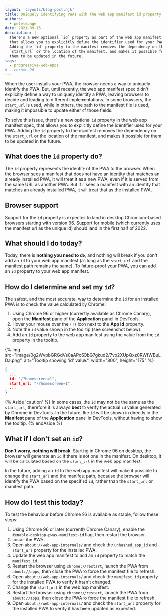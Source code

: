 ```yaml
---
layout: 'layouts/blog-post.njk'
title: Uniquely identifying PWAs with the web app manifest id property
authors:
  - petelepage
date: 2021-09-15
description: |
  There's a new optional `id` property as part of the web app manifest spec,
  that allows you to explicitly define the identifier used for your PWA.
  Adding the `id` property to the manifest removes the dependency on the
  `start_url` or the location of the manifest, and makes it possible for
  them to be updated in the future.
tags:
  - progressive-web-apps
# - chrome-96
---
```


When the user installs your PWA, the browser needs a way to uniquely identify
the PWA. But, until recently, the web app manifest spec didn't explicitly
define a way to uniquely identify a PWA, leaving browsers to decide and
leading to different implementations. In some browsers, the `start_url`
is used, while in others, the path to the manifest file is used, making it
impossible to update either of those fields.

To solve this issue, there's a new optional `id` property in the web app
manifest spec, that allows you to explicitly define the identifier used for
your PWA. Adding the `id` property to the manifest removes the dependency on
the `start_url` or the location of the manifest, and makes it possible for
them to be updated in the future.

## What does the `id` property do?

The `id` property represents the identity of the PWA to the browser. When
the browser sees a manifest that does not have an identity that matches an
already installed PWA, it will treat it as a new PWA, even if it is served
from the same URL as another PWA. But if it sees a manifest with an identity
that matches an already installed PWA, it will treat that as the installed PWA.

## Browser support

Support for the `id` property is expected to land in desktop Chromium-based
browsers starting with version 96. Support for mobile (which currently uses
the manifest url as the unique id) should land in the first half of 2022.

## What should I do today?

Today, there is **nothing you need to do**, and nothing will break if you
don't add an `id` to your web app manifest (as long as the `start_url` and
the manifest path remains the same). To future-proof your PWA, you can add
an `id` property to your web app manifest.

## How do I determine and set my `id`?

The safest, and the most accurate, way to determine the `id` for an installed
PWA is to check the value calculated by Chrome.

1. Using Chrome 96 or higher (currently available as Chrome Canary), open the
   **Manifest** pane of the **Application** panel in DevTools.
1. Hover your mouse over the `(!)` icon next to the **App Id** property.
1. Note the `id` value shown in the tool tip (see screenshot below).
1. Add an `id` property to the web app manifest using the value from the
   `id` property in the tooltip.

{% Img src="image/0g2WvpbGRGdVs0aAPc6ObG7gkud2/7vo2XUpQxz0RWfWBuLDa.png", alt="Tooltip showing 'id' value.", width="800", height="175" %}

```json
{
  ...
  id: "/?homescreen=1",
  start_url: "/?homescreen=1",
  ...
}
```

{% Aside 'caution' %}
In some cases, the `id` may not be the same as the `start_url`, therefore it
is always **best** to verify the actual `id` value generated by Chrome in
DevTools. In the future, the `id` will be shown in directly in the **Manifest**
pane of the **Application** panel in DevTools, without having to show the
tooltip.
{% endAside %}

## What if I don't set an `id`?

**Don't worry, nothing will break**. Starting in Chrome 96 on desktop, the
browser will generate an `id` if there is not one in the manifest. On desktop,
it will be calculated based on the `start_url` in the web app manifest.

In the future, adding an `id`  to the web app manifest will make it possible
to change the `start_url` and the manifest path, because the browser will
identify the PWA based on the specified `id`, rather than the `start_url` or
manifest path.

## How do I test this today?

To test the behaviour before Chrome 96 is available as stable, follow
these steps:

1. Using Chrome 96 or later (currently Chrome Canary), enable the
   `#enable-desktop-pwas-manifest-id` flag, then restart the browser.
1. Install the PWA.
1. Open `about://web-app-internals/` and check the `unhashed_app_id` and
   `start_url` property for the installed PWA.
1. Update the web app manifest to add an `id` property to match the
   `manifest_id`.
1. Restart the browser using `chrome://restart`, launch the PWA from
   `about://apps`, then close the PWA to force the manifest file to refresh.
1. Open `about://web-app-internals/` and check the `manifest_id` property for
   the installed PWA to verify it hasn't changed.
1. Change the `start_url` in the web app manifest.
1. Restart the browser using `chrome://restart`, launch the PWA from
   `about://apps`, then close the PWA to force the manifest file to refresh.
1. Open `about://web-app-internals/` and check the `start_url` property for
   the installed PWA to verify it has been updated as expected.

